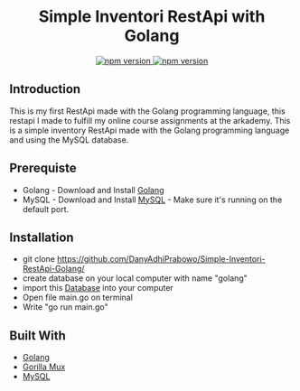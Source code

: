 <h1 align="center">Simple Inventori RestApi with Golang</h1>

<div align="center">
  <a href="#">
    <img src="https://img.shields.io/badge/Golang-1.12.7-blue.svg?style=flat-square" alt="npm version">
  </a>
  <a href="#">
    <img src="https://img.shields.io/badge/MySQL-.-orange.svg?style=flat-square" alt="npm version">
  </a>
</div>


## Introduction
This is my first RestApi made with the Golang programming language, this restapi I made to fulfill my online course assignments at the arkademy. This is a simple inventory RestApi made with the Golang programming language and using the MySQL database.

## Prerequiste
- Golang - Download and Install [Golang](https://golang.org/)
- MySQL - Download and Install [MySQL](https://www.mysql.com/downloads/) - Make sure it's running on the default port.  


## Installation
- git clone https://github.com/DanyAdhiPrabowo/Simple-Inventori-RestApi-Golang/
- create database on your local computer with name "golang"
- import this [Database](https://github.com/DanyAdhiPrabowo/Simple-Inventori-RestApi-Golang/tree/master/src) into your computer 
- Open file main.go on terminal
- Write "go run main.go"

## Built With

* [Golang](https://golang.org/)
* [Gorilla Mux](https://github.com/gorilla/mux)
* [MySQL](https://expressjs.com/en/guide/database-integration.html#mysql)
